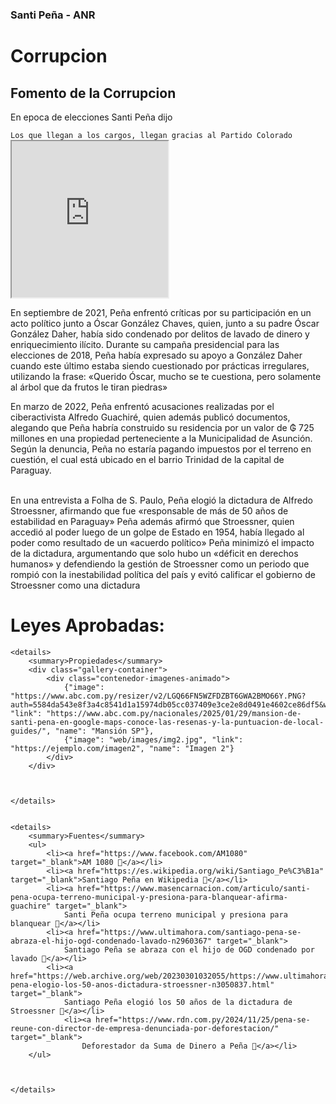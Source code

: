 
### Santi Peña - ANR
        
<h1> Corrupcion </h1>
<h2>Fomento de la Corrupcion</h2>
<p>En epoca de elecciones Santi Peña dijo </p>
<code>Los que llegan a los cargos, llegan gracias al Partido Colorado</code>

<iframe 
    src="https://www.facebook.com/plugins/video.php?href=https://www.facebook.com/watch/?v=1371305453497475&show_text=0" 
    width="250" height="250" 
    allowfullscreen="false">
</iframe>
    
    
En septiembre de 2021, Peña enfrentó críticas por su participación en un acto político junto a Óscar González Chaves, quien, junto a su padre Óscar González Daher, había sido condenado por delitos de lavado de dinero y enriquecimiento ilícito.​ Durante su campaña presidencial para las elecciones de 2018, Peña había expresado su apoyo a González Daher cuando este último estaba siendo cuestionado por prácticas irregulares, utilizando la frase: «Querido Óscar, mucho se te cuestiona, pero solamente al árbol que da frutos le tiran piedras»


En marzo de 2022, Peña enfrentó acusaciones realizadas por el ciberactivista Alfredo Guachiré, quien además publicó documentos, alegando que Peña habría construido su residencia por un valor de ₲ 725 millones en una propiedad perteneciente a la Municipalidad de Asunción. Según la denuncia, Peña no estaría pagando impuestos por el terreno en cuestión, el cual está ubicado en el barrio Trinidad de la capital de Paraguay.

</br>
En una entrevista a Folha de S. Paulo, Peña elogió la dictadura de Alfredo Stroessner, afirmando que fue «responsable de más de 50 años de estabilidad en Paraguay»
Peña además afirmó que Stroessner, quien accedió al poder luego de un golpe de Estado en 1954, había llegado al poder como resultado de un «acuerdo político»
Peña minimizó el impacto de la dictadura, argumentando que solo hubo un «déficit en derechos humanos» y defendiendo la gestión de Stroessner como un periodo que rompió con la inestabilidad política del país y evitó calificar el gobierno de Stroessner como una dictadura

# Leyes Aprobadas:



    <details>
        <summary>Propiedades</summary>
        <div class="gallery-container">
            <div class="contenedor-imagenes-animado">
                {"image": "https://www.abc.com.py/resizer/v2/LGQ66FN5WZFDZBT6GWA2BMO66Y.PNG?auth=5584da543e8f3a4c8541d1a15974db05cc037409e3ce2e8d0491e4602ce86df5&width=770&smart=true", "link": "https://www.abc.com.py/nacionales/2025/01/29/mansion-de-santi-pena-en-google-maps-conoce-las-resenas-y-la-puntuacion-de-local-guides/", "name": "Mansión SP"},
                {"image": "web/images/img2.jpg", "link": "https://ejemplo.com/imagen2", "name": "Imagen 2"}
            </div>
        </div>
        


    </details>


    <details>
        <summary>Fuentes</summary>
        <ul>
            <li><a href="https://www.facebook.com/AM1080" target="_blank">AM 1080 🔗</a></li>
            <li><a href="https://es.wikipedia.org/wiki/Santiago_Pe%C3%B1a" target="_blank">Santiago Peña en Wikipedia 🔗</a></li>
            <li><a href="https://www.masencarnacion.com/articulo/santi-pena-ocupa-terreno-municipal-y-presiona-para-blanquear-afirma-guachire" target="_blank">
                Santi Peña ocupa terreno municipal y presiona para blanquear 🔗</a></li>
            <li><a href="https://www.ultimahora.com/santiago-pena-se-abraza-el-hijo-ogd-condenado-lavado-n2960367" target="_blank">
                Santiago Peña se abraza con el hijo de OGD condenado por lavado 🔗</a></li>
            <li><a href="https://web.archive.org/web/20230301032055/https://www.ultimahora.com/santiago-pena-elogio-los-50-anos-dictadura-stroessner-n3050837.html" target="_blank">
                Santiago Peña elogió los 50 años de la dictadura de Stroessner 🔗</a></li>
                <li><a href="https://www.rdn.com.py/2024/11/25/pena-se-reune-con-director-de-empresa-denunciada-por-deforestacion/" target="_blank">
                    Deforestador da Suma de Dinero a Peña 🔗</a></li>
        </ul>
        


    </details>





